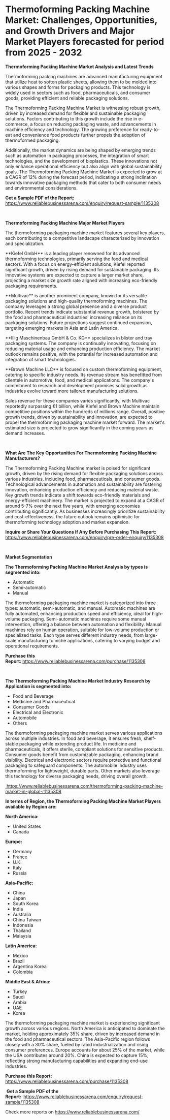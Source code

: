 <p><h1>Thermoforming Packing Machine Market: Challenges, Opportunities, and Growth Drivers and Major Market Players forecasted for period from 2025 - 2032</h1></p><p><strong>Thermoforming Packing Machine Market Analysis and Latest Trends</strong></p>
<p><p>Thermoforming packing machines are advanced manufacturing equipment that utilize heat to soften plastic sheets, allowing them to be molded into various shapes and forms for packaging products. This technology is widely used in sectors such as food, pharmaceuticals, and consumer goods, providing efficient and reliable packaging solutions.</p><p>The Thermoforming Packing Machine Market is witnessing robust growth, driven by increased demand for flexible and sustainable packaging solutions. Factors contributing to this growth include the rise in e-commerce, a focus on reducing packaging waste, and advancements in machine efficiency and technology. The growing preference for ready-to-eat and convenience food products further propels the adoption of thermoformed packaging.</p><p>Additionally, the market dynamics are being shaped by emerging trends such as automation in packaging processes, the integration of smart technologies, and the development of bioplastics. These innovations not only enhance operational efficiency but also align with global sustainability goals. The Thermoforming Packing Machine Market is expected to grow at a CAGR of 12% during the forecast period, indicating a strong inclination towards innovative packaging methods that cater to both consumer needs and environmental considerations.</p></p>
<p><strong>Get a Sample PDF of the Report:&nbsp;</strong> <a href="https://www.reliablebusinessarena.com/enquiry/request-sample/1135308?utm_campaign=3251&utm_medium=2&utm_source=Github&utm_content=ia&utm_term=09042025&utm_id=thermoforming-packing-machine">https://www.reliablebusinessarena.com/enquiry/request-sample/1135308</a></p>
<p>&nbsp;</p>
<p><strong>Thermoforming Packing Machine Major Market Players</strong></p>
<p><p>The thermoforming packaging machine market features several key players, each contributing to a competitive landscape characterized by innovation and specialization. </p><p>**Kiefel GmbH** is a leading player renowned for its advanced thermoforming technologies, primarily serving the food and medical sectors. With a focus on energy-efficient solutions, Kiefel reported significant growth, driven by rising demand for sustainable packaging. Its innovative systems are expected to capture a larger market share, projecting a market size growth rate aligned with increasing eco-friendly packaging requirements.</p><p>**Multivac** is another prominent company, known for its versatile packaging solutions and high-quality thermoforming machines. The company leverages a strong global presence and a diverse product portfolio. Recent trends indicate substantial revenue growth, bolstered by the food and pharmaceutical industries' increasing reliance on its packaging solutions. Future projections suggest continued expansion, targeting emerging markets in Asia and Latin America.</p><p>**Illig Maschinenbau GmbH & Co. KG** specializes in blister and tray packaging systems. The company is continually innovating, focusing on reducing material usage and enhancing production efficiency. The market outlook remains positive, with the potential for increased automation and integration of smart technologies.</p><p>**Brown Machine LLC** is focused on custom thermoforming equipment, catering to specific industry needs. Its revenue stream has benefitted from clientele in automotive, food, and medical applications. The company's commitment to research and development promises solid growth as industries evolve toward more tailored manufacturing solutions.</p><p>Sales revenue for these companies varies significantly, with Multivac reportedly surpassing €1 billion, while Kiefel and Brown Machine maintain competitive positions within the hundreds of millions range. Overall, positive growth trends, driven by sustainability and innovation, are expected to propel the thermoforming packaging machine market forward. The market's estimated size is projected to grow significantly in the coming years as demand increases.</p></p>
<p>&nbsp;</p>
<p><strong>What Are The Key Opportunities For Thermoforming Packing Machine Manufacturers?</strong></p>
<p><p>The Thermoforming Packing Machine market is poised for significant growth, driven by the rising demand for flexible packaging solutions across various industries, including food, pharmaceuticals, and consumer goods. Technological advancements in automation and sustainability are fostering innovation, enhancing production efficiency and reducing material waste. Key growth trends indicate a shift towards eco-friendly materials and energy-efficient machinery. The market is projected to expand at a CAGR of around 5-7% over the next five years, with emerging economies contributing significantly. As businesses increasingly prioritize sustainability and cost-effectiveness, the future outlook remains optimistic for thermoforming technology adoption and market expansion.</p></p>
<p><strong>Inquire or Share Your Questions If Any Before Purchasing This Report:</strong> <a href="https://www.reliablebusinessarena.com/enquiry/pre-order-enquiry/1135308?utm_campaign=3251&utm_medium=2&utm_source=Github&utm_content=ia&utm_term=09042025&utm_id=thermoforming-packing-machine">https://www.reliablebusinessarena.com/enquiry/pre-order-enquiry/1135308</a></p>
<p>&nbsp;</p>
<p><strong>Market Segmentation</strong></p>
<p><strong>The Thermoforming Packing Machine Market Analysis by types is segmented into:</strong></p>
<p><ul><li>Automatic</li><li>Semi-automatic</li><li>Manual</li></ul></p>
<p><p>The thermoforming packaging machine market is categorized into three types: automatic, semi-automatic, and manual. Automatic machines are fully automated, enhancing production speed and efficiency, ideal for high-volume packaging. Semi-automatic machines require some manual intervention, offering a balance between automation and flexibility. Manual machines rely on human operation, suitable for low-volume production or specialized tasks. Each type serves different industry needs, from large-scale manufacturing to niche applications, catering to varying budget and operational requirements.</p></p>
<p><strong>Purchase this Report:&nbsp;</strong><a href="https://www.reliablebusinessarena.com/purchase/1135308?utm_campaign=3251&utm_medium=2&utm_source=Github&utm_content=ia&utm_term=09042025&utm_id=thermoforming-packing-machine">https://www.reliablebusinessarena.com/purchase/1135308</a></p>
<p>&nbsp;</p>
<p><strong>The Thermoforming Packing Machine Market Industry Research by Application is segmented into:</strong></p>
<p><ul><li>Food and Beverage</li><li>Medicine and Pharmaceutical</li><li>Consumer Goods</li><li>Electrical and Electronic</li><li>Automobile</li><li>Others</li></ul></p>
<p><p>The thermoforming packaging machine market serves various applications across multiple industries. In food and beverage, it ensures fresh, shelf-stable packaging while extending product life. In medicine and pharmaceuticals, it offers sterile, compliant solutions for sensitive products. Consumer goods benefit from customizable packaging, enhancing brand visibility. Electrical and electronic sectors require protective and functional packaging to safeguard components. The automobile industry uses thermoforming for lightweight, durable parts. Other markets also leverage this technology for diverse packaging needs, driving overall growth.</p></p>
<p><a href="https://www.reliablebusinessarena.com/thermoforming-packing-machine-market-in-global-r1135308?utm_campaign=3251&utm_medium=2&utm_source=Github&utm_content=ia&utm_term=09042025&utm_id=thermoforming-packing-machine">&nbsp;https://www.reliablebusinessarena.com/thermoforming-packing-machine-market-in-global-r1135308</a></p>
<p><strong>In terms of Region, the Thermoforming Packing Machine Market Players available by Region are:</strong></p>
<p>
    <p> <strong> North America: </strong>
        <ul>
            <li>United States</li>
            <li>Canada</li>
        </ul>
        </p> 
    <p> <strong> Europe: </strong>
        <ul>
            <li>Germany</li>
            <li>France</li>
            <li>U.K.</li>
            <li>Italy</li>
            <li>Russia</li>
        </ul>
        </p> 
    <p> <strong> Asia-Pacific: </strong>
        <ul>
            <li>China</li>
            <li>Japan</li>
            <li>South Korea</li>
            <li>India</li>
            <li>Australia</li>
            <li>China Taiwan</li>
            <li>Indonesia</li>
            <li>Thailand</li>
            <li>Malaysia</li>
        </ul>
        </p> 
    <p> <strong> Latin America: </strong>
        <ul>
            <li>Mexico</li>
            <li>Brazil</li>
            <li>Argentina Korea</li>
            <li>Colombia</li>
        </ul>
        </p> 
    <p> <strong> Middle East & Africa: </strong>
        <ul>
            <li>Turkey</li>
            <li>Saudi</li>
            <li>Arabia</li>
            <li>UAE</li>
            <li>Korea</li>
        </ul>
    </p>
    </p>
<p><p>The thermoforming packaging machine market is experiencing significant growth across various regions. North America is anticipated to dominate the market, holding approximately 35% share, driven by increased demand in the food and pharmaceutical sectors. The Asia-Pacific region follows closely with a 30% share, fueled by rapid industrialization and rising consumer preferences. Europe accounts for about 25% of the market, while the USA contributes around 20%. China is expected to capture 15%, reflecting strong manufacturing capabilities and expanding end-use industries.</p></p>
<p><strong>Purchase this Report: </strong><a href="https://www.reliablebusinessarena.com/purchase/1135308?utm_campaign=3251&utm_medium=2&utm_source=Github&utm_content=ia&utm_term=09042025&utm_id=thermoforming-packing-machine">https://www.reliablebusinessarena.com/purchase/1135308</a></p>
<p>&nbsp;<strong>Get a Sample PDF of the Report:&nbsp;&nbsp;</strong><a href="https://www.reliablebusinessarena.com/enquiry/request-sample/1135308?utm_campaign=3251&utm_medium=2&utm_source=Github&utm_content=ia&utm_term=09042025&utm_id=thermoforming-packing-machine">https://www.reliablebusinessarena.com/enquiry/request-sample/1135308</a></p>
<p><strong></strong></p>
<p>Check more reports on <a href="https://www.reliablebusinessarena.com/?utm_campaign=3251&utm_medium=2&utm_source=Github&utm_content=ia&utm_term=09042025&utm_id=thermoforming-packing-machine">https://www.reliablebusinessarena.com/</a></p>